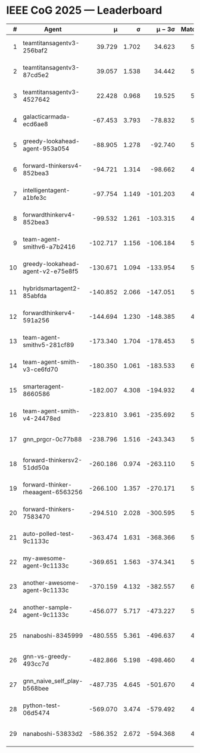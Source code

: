 # IEEE CoG 2025 — Leaderboard

| # | Agent | μ | σ | μ − 3σ | Matches | Updated |
|---:|---|---:|---:|---:|---:|---|
| 1 | teamtitansagentv3-256baf2 | 39.729 | 1.702 | 34.623 | 5828 | 2025-08-19 06:49 |
| 2 | teamtitansagentv3-87cd5e2 | 39.057 | 1.538 | 34.442 | 5692 | 2025-08-19 06:49 |
| 3 | teamtitansagentv3-4527642 | 22.428 | 0.968 | 19.525 | 5476 | 2025-08-19 06:49 |
| 4 | galacticarmada-ecd6ae8 | -67.453 | 3.793 | -78.832 | 5600 | 2025-08-19 06:49 |
| 5 | greedy-lookahead-agent-953a054 | -88.905 | 1.278 | -92.740 | 5208 | 2025-08-19 06:49 |
| 6 | forward-thinkersv4-852bea3 | -94.721 | 1.314 | -98.662 | 4670 | 2025-08-19 06:49 |
| 7 | intelligentagent-a1bfe3c | -97.754 | 1.149 | -101.203 | 4318 | 2025-08-19 06:49 |
| 8 | forwardthinkerv4-852bea3 | -99.532 | 1.261 | -103.315 | 4362 | 2025-08-19 06:49 |
| 9 | team-agent-smithv6-a7b2416 | -102.717 | 1.156 | -106.184 | 5420 | 2025-08-19 06:49 |
| 10 | greedy-lookahead-agent-v2-e75e8f5 | -130.671 | 1.094 | -133.954 | 5608 | 2025-08-19 06:49 |
| 11 | hybridsmartagent2-85abfda | -140.852 | 2.066 | -147.051 | 5242 | 2025-08-19 06:49 |
| 12 | forwardthinkerv4-591a256 | -144.694 | 1.230 | -148.385 | 4931 | 2025-08-19 06:49 |
| 13 | team-agent-smithv5-281cf89 | -173.340 | 1.704 | -178.453 | 5660 | 2025-08-19 06:49 |
| 14 | team-agent-smith-v3-ce6fd70 | -180.350 | 1.061 | -183.533 | 6046 | 2025-08-19 06:49 |
| 15 | smarteragent-8660586 | -182.007 | 4.308 | -194.932 | 4701 | 2025-08-19 06:49 |
| 16 | team-agent-smith-v4-24478ed | -223.810 | 3.961 | -235.692 | 5806 | 2025-08-19 06:49 |
| 17 | gnn_prgcr-0c77b88 | -238.796 | 1.516 | -243.343 | 5350 | 2025-08-19 06:49 |
| 18 | forward-thinkersv2-51dd50a | -260.186 | 0.974 | -263.110 | 5746 | 2025-08-19 06:49 |
| 19 | forward-thinker-rheaagent-6563256 | -266.100 | 1.357 | -270.171 | 5006 | 2025-08-19 06:49 |
| 20 | forward-thinkers-7583470 | -294.510 | 2.028 | -300.595 | 5040 | 2025-08-19 06:49 |
| 21 | auto-polled-test-9c1133c | -363.474 | 1.631 | -368.366 | 5160 | 2025-08-19 06:49 |
| 22 | my-awesome-agent-9c1133c | -369.651 | 1.563 | -374.341 | 5840 | 2025-08-19 06:49 |
| 23 | another-awesome-agent-9c1133c | -370.159 | 4.132 | -382.557 | 6000 | 2025-08-19 06:49 |
| 24 | another-sample-agent-9c1133c | -456.077 | 5.717 | -473.227 | 5480 | 2025-08-19 06:49 |
| 25 | nanaboshi-8345999 | -480.555 | 5.361 | -496.637 | 4680 | 2025-08-19 06:49 |
| 26 | gnn-vs-greedy-493cc7d | -482.866 | 5.198 | -498.460 | 4580 | 2025-08-19 06:49 |
| 27 | gnn_naive_self_play-b568bee | -487.735 | 4.645 | -501.670 | 4560 | 2025-08-19 06:49 |
| 28 | python-test-06d5474 | -569.070 | 3.474 | -579.492 | 4600 | 2025-08-19 06:49 |
| 29 | nanaboshi-53833d2 | -586.352 | 2.672 | -594.368 | 4070 | 2025-08-19 06:49 |
